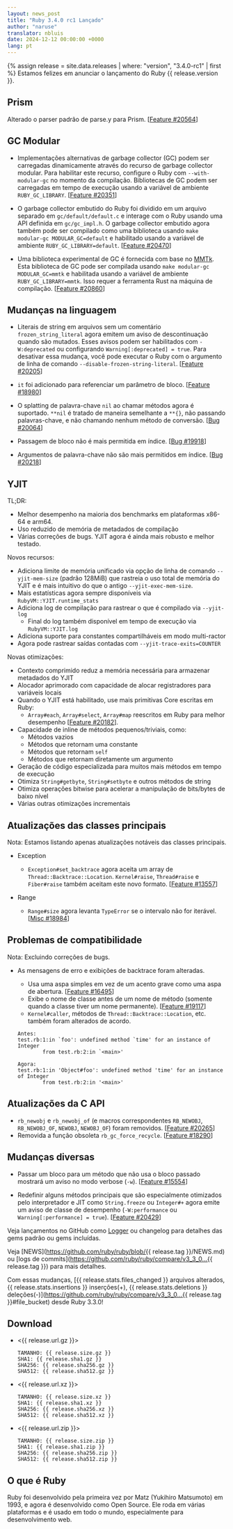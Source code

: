 ```yaml
---
layout: news_post
title: "Ruby 3.4.0 rc1 Lançado"
author: "naruse"
translator: nbluis
date: 2024-12-12 00:00:00 +0000
lang: pt
---
```


{% assign release = site.data.releases | where: "version", "3.4.0-rc1" | first %}
Estamos felizes em anunciar o lançamento do Ruby {{ release.version }}.

## Prism

Alterado o parser padrão de parse.y para Prism. [[Feature #20564]]

## GC Modular

* Implementações alternativas de garbage collector (GC) podem ser carregadas dinamicamente
  através do recurso de garbage collector modular. Para habilitar este recurso,
  configure o Ruby com `--with-modular-gc` no momento da compilação. Bibliotecas de GC podem ser
  carregadas em tempo de execução usando a variável de ambiente `RUBY_GC_LIBRARY`.
  [[Feature #20351]]

* O garbage collector embutido do Ruby foi dividido em um arquivo separado em
  `gc/default/default.c` e interage com o Ruby usando uma API definida em
  `gc/gc_impl.h`. O garbage collector embutido agora também pode ser compilado como uma
  biblioteca usando `make modular-gc MODULAR_GC=default` e habilitado usando a
  variável de ambiente `RUBY_GC_LIBRARY=default`. [[Feature #20470]]

* Uma biblioteca experimental de GC é fornecida com base no [MMTk](https://www.mmtk.io/).
  Esta biblioteca de GC pode ser compilada usando `make modular-gc MODULAR_GC=mmtk` e
  habilitada usando a variável de ambiente `RUBY_GC_LIBRARY=mmtk`. Isso requer
  a ferramenta Rust na máquina de compilação. [[Feature #20860]]

## Mudanças na linguagem

* Literais de string em arquivos sem um comentário `frozen_string_literal` agora emitem um aviso de descontinuação
  quando são mutados.
  Esses avisos podem ser habilitados com `-W:deprecated` ou configurando `Warning[:deprecated] = true`.
  Para desativar essa mudança, você pode executar o Ruby com o argumento de linha de comando `--disable-frozen-string-literal`. [[Feature #20205]]

* `it` foi adicionado para referenciar um parâmetro de bloco. [[Feature #18980]]

* O splatting de palavra-chave `nil` ao chamar métodos agora é suportado.
  `**nil` é tratado de maneira semelhante a `**{}`, não passando palavras-chave,
  e não chamando nenhum método de conversão. [[Bug #20064]]

* Passagem de bloco não é mais permitida em índice. [[Bug #19918]]

* Argumentos de palavra-chave não são mais permitidos em índice. [[Bug #20218]]

## YJIT

TL;DR:
* Melhor desempenho na maioria dos benchmarks em plataformas x86-64 e arm64.
* Uso reduzido de memória de metadados de compilação
* Várias correções de bugs. YJIT agora é ainda mais robusto e melhor testado.

Novos recursos:
* Adiciona limite de memória unificado via opção de linha de comando `--yjit-mem-size` (padrão 128MiB)
  que rastreia o uso total de memória do YJIT e é mais intuitivo do que o
  antigo `--yjit-exec-mem-size`.
* Mais estatísticas agora sempre disponíveis via `RubyVM::YJIT.runtime_stats`
* Adiciona log de compilação para rastrear o que é compilado via `--yjit-log`
  * Final do log também disponível em tempo de execução via `RubyVM::YJIT.log`
* Adiciona suporte para constantes compartilháveis em modo multi-ractor
* Agora pode rastrear saídas contadas com `--yjit-trace-exits=COUNTER`

Novas otimizações:
* Contexto comprimido reduz a memória necessária para armazenar metadados do YJIT
* Alocador aprimorado com capacidade de alocar registradores para variáveis locais
* Quando o YJIT está habilitado, use mais primitivas Core escritas em Ruby:
  * `Array#each`, `Array#select`, `Array#map` reescritos em Ruby para melhor desempenho [[Feature #20182]].
* Capacidade de inline de métodos pequenos/triviais, como:
  * Métodos vazios
  * Métodos que retornam uma constante
  * Métodos que retornam `self`
  * Métodos que retornam diretamente um argumento
* Geração de código especializada para muitos mais métodos em tempo de execução
* Otimiza `String#getbyte`, `String#setbyte` e outros métodos de string
* Otimiza operações bitwise para acelerar a manipulação de bits/bytes de baixo nível
* Várias outras otimizações incrementais

## Atualizações das classes principais

Nota: Estamos listando apenas atualizações notáveis das classes principais.

* Exception

  * `Exception#set_backtrace` agora aceita um array de `Thread::Backtrace::Location`.
    `Kernel#raise`, `Thread#raise` e `Fiber#raise` também aceitam este novo formato. [[Feature #13557]]

* Range

  * `Range#size` agora levanta `TypeError` se o intervalo não for iterável. [[Misc #18984]]

## Problemas de compatibilidade

Nota: Excluindo correções de bugs.

* As mensagens de erro e exibições de backtrace foram alteradas.
  * Usa uma aspa simples em vez de um acento grave como uma aspa de abertura. [[Feature #16495]]
  * Exibe o nome de classe antes de um nome de método (somente quando a classe tiver um nome permanente). [[Feature #19117]]
  * `Kernel#caller`, métodos de `Thread::Backtrace::Location`, etc. também foram alterados de acordo.

  ```
  Antes:
  test.rb:1:in `foo': undefined method `time' for an instance of Integer
          from test.rb:2:in `<main>'

  Agora:
  test.rb:1:in 'Object#foo': undefined method 'time' for an instance of Integer
          from test.rb:2:in '<main>'
  ```

## Atualizações da C API

* `rb_newobj` e `rb_newobj_of` (e macros correspondentes `RB_NEWOBJ`, `RB_NEWOBJ_OF`, `NEWOBJ`, `NEWOBJ_OF`) foram removidos. [[Feature #20265]]
* Removida a função obsoleta `rb_gc_force_recycle`. [[Feature #18290]]

## Mudanças diversas

* Passar um bloco para um método que não usa o bloco passado mostrará
  um aviso no modo verbose (`-w`).
  [[Feature #15554]]

* Redefinir alguns métodos principais que são especialmente otimizados pelo interpretador
  e JIT como `String.freeze` ou `Integer#+` agora emite um aviso de classe de desempenho
  (`-W:performance` ou `Warning[:performance] = true`).
  [[Feature #20429]]

Veja lançamentos no GitHub como [Logger](https://github.com/ruby/logger/releases) ou
changelog para detalhes das gems padrão ou gems incluídas.

Veja [NEWS](https://github.com/ruby/ruby/blob/{{ release.tag }}/NEWS.md)
ou [logs de commits](https://github.com/ruby/ruby/compare/v3_3_0...{{ release.tag }})
para mais detalhes.

Com essas mudanças, [{{ release.stats.files_changed }} arquivos alterados, {{ release.stats.insertions }} inserções(+), {{ release.stats.deletions }} deleções(-)](https://github.com/ruby/ruby/compare/v3_3_0...{{ release.tag }}#file_bucket)
desde  Ruby 3.3.0!

## Download

* <{{ release.url.gz }}>

      TAMANHO: {{ release.size.gz }}
      SHA1: {{ release.sha1.gz }}
      SHA256: {{ release.sha256.gz }}
      SHA512: {{ release.sha512.gz }}

* <{{ release.url.xz }}>

      TAMANHO: {{ release.size.xz }}
      SHA1: {{ release.sha1.xz }}
      SHA256: {{ release.sha256.xz }}
      SHA512: {{ release.sha512.xz }}

* <{{ release.url.zip }}>

      TAMANHO: {{ release.size.zip }}
      SHA1: {{ release.sha1.zip }}
      SHA256: {{ release.sha256.zip }}
      SHA512: {{ release.sha512.zip }}

## O que é Ruby

Ruby foi desenvolvido pela primeira vez por Matz (Yukihiro Matsumoto) em 1993,
e agora é desenvolvido como Open Source. Ele roda em várias plataformas
e é usado em todo o mundo, especialmente para desenvolvimento web.

[Feature #13557]: https://bugs.ruby-lang.org/issues/13557
[Feature #15554]: https://bugs.ruby-lang.org/issues/15554
[Feature #16495]: https://bugs.ruby-lang.org/issues/16495
[Feature #18290]: https://bugs.ruby-lang.org/issues/18290
[Feature #18980]: https://bugs.ruby-lang.org/issues/18980
[Misc #18984]:    https://bugs.ruby-lang.org/issues/18984
[Feature #19117]: https://bugs.ruby-lang.org/issues/19117
[Bug #19918]:     https://bugs.ruby-lang.org/issues/19918
[Bug #20064]:     https://bugs.ruby-lang.org/issues/20064
[Feature #20182]: https://bugs.ruby-lang.org/issues/20182
[Feature #20205]: https://bugs.ruby-lang.org/issues/20205
[Bug #20218]:     https://bugs.ruby-lang.org/issues/20218
[Feature #20265]: https://bugs.ruby-lang.org/issues/20265
[Feature #20351]: https://bugs.ruby-lang.org/issues/20351
[Feature #20429]: https://bugs.ruby-lang.org/issues/20429
[Feature #20470]: https://bugs.ruby-lang.org/issues/20470
[Feature #20564]: https://bugs.ruby-lang.org/issues/20564
[Feature #20860]: https://bugs.ruby-lang.org/issues/20860
